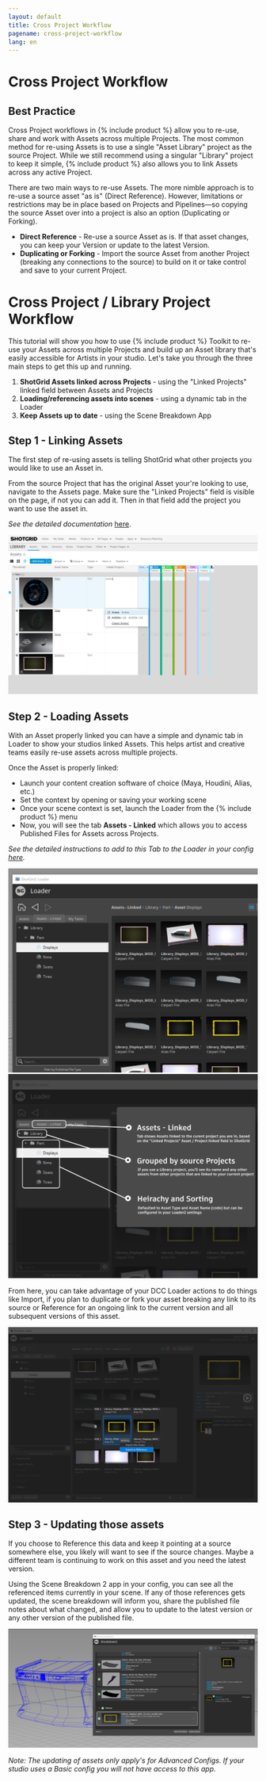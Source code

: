 ```yaml
---
layout: default
title: Cross Project Workflow
pagename: cross-project-workflow
lang: en
---
```

# Cross Project Workflow

## Best Practice

Cross Project workflows in {% include product %} allow you to re-use, share and work with Assets across multiple Projects. The most common method for re-using Assets is to use a single "Asset Library" project as the source Project. While we still recommend using a singular "Library" project to keep it simple, {% include product %} also allows you to link Assets across any active Project.

There are two main ways to re-use Assets. The more nimble approach is to re-use a source asset "as is" (Direct Reference). However,  limitations or restrictions may be in place based on Projects and Pipelines—so copying the source Asset over into a project is also an option (Duplicating or Forking). 

* **Direct Reference** - Re-use a source Asset as is. If that asset changes, you can keep your Version or update to the latest Version.
* **Duplicating or Forking** - Import the source Asset from another Project (breaking any connections to the source) to build on it or take control and save to your current Project.



# Cross Project / Library Project Workflow
This tutorial will show you how to use {% include product %} Toolkit to re-use your Assets across multiple Projects and build up an Asset library that's easily accessible for Artists in your studio. Let's take you through the three main steps to get this up and running.

1. **ShotGrid Assets linked across Projects** - using the "Linked Projects" linked field between Assets and Projects
2. **Loading/referencing assets into scenes** - using a dynamic tab in the Loader
3. **Keep Assets up to date** - using the Scene Breakdown App


## Step 1 - Linking Assets

The first step of re-using assets is telling ShotGrid what other projects you would like to use an Asset in. 

From the source Project that has the original Asset your're looking to use, navigate to the Assets page.
Make sure the "Linked Projects" field is visible on the page, if not you can add it. Then in that field add the project you want to use the asset in.

*See the detailed documentation* [here](https://help.autodesk.com/view/SGSUB/ENU/?guid=SG_Administrator_ar_site_configuration_ar_cross_project_asset_linking_html). 

<img src="./images/cross-project/library-project-reuse.PNG" alt="Library Project Linked Projects Field"/>

## Step 2 - Loading Assets
With an Asset properly linked you can have a simple and dynamic tab in Loader to show your studios linked Assets. This helps artist and creative teams easily re-use assets across multiple projects. 

Once the Asset is properly linked:
* Launch your content creation software of choice (Maya, Houdini, Alias, etc.)
* Set the context by opening or saving your working scene 
* Once your scene context is set, launch the Loader from the {% include product %} menu
* Now, you will see the tab **Assets - Linked** which allows you to access Published Files for Assets across Projects.

*See the detailed instructions to add to this Tab to the Loader in your config [here](https://developer.shotgridsoftware.com/2088a677/).*


<img src="./images/cross-project/loader-assets-linked.png" alt="Loader Tab for Assets - Linked"/>



<img src="./images/cross-project/loader-assets-linked-description.png" alt="Loader Tab for Assets - Linked Description"/>


From here, you can take advantage of your DCC Loader actions to do things like Import, if you plan to duplicate or fork your asset breaking any link to its source or Reference for an ongoing link to the current version and all subsequent versions of this asset.

<img src="./images/cross-project/loader-actions.png" alt="Loader Actions"/>

## Step 3 - Updating those assets
If you choose to Reference this data and keep it pointing at a source somewhere else, you likely will want to see if the source changes. Maybe a different team is continuing to work on this asset and you need the latest version. 

Using the Scene Breakdown 2 app in your config, you can see all the referenced items currently in your scene. If any of those references gets updated, the scene breakdown will inform you, share the published file notes about what changed, and allow you to update to the latest version or any other version of the published file. 

<img src="./images/cross-project/breakdown-cross-project.PNG" alt="Scene Breakdown 2"/>

*Note: The updating of assets only apply's for Advanced Configs. If your studio uses a Basic config you will not have access to this app.*


